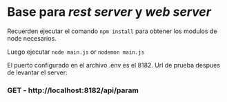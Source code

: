 # Base para *rest server* y *web server*

Recuerden ejecutar el comando `npm install` para obtener los modulos de node necesarios.

Luego ejecutar `node main.js` or `nodemon main.js`

El puerto configurado en el archivo .env es el 8182. Url de prueba despues de levantar el server:

### GET - http://localhost:8182/api/param

